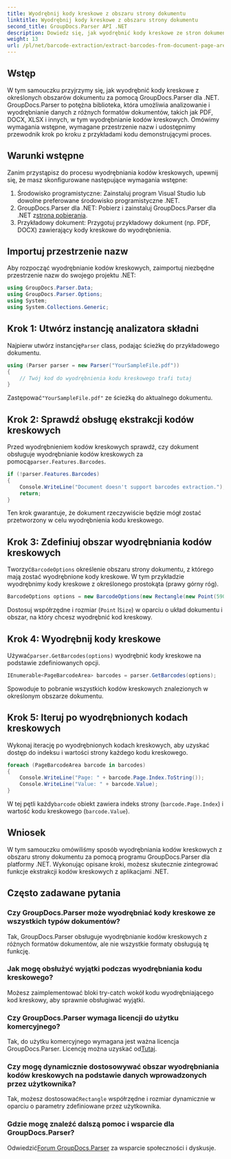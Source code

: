 ```yaml
---
title: Wyodrębnij kody kreskowe z obszaru strony dokumentu
linktitle: Wyodrębnij kody kreskowe z obszaru strony dokumentu
second_title: GroupDocs.Parser API .NET
description: Dowiedz się, jak wyodrębnić kody kreskowe ze stron dokumentów za pomocą GroupDocs.Parser dla .NET. Zwiększ swoje możliwości przetwarzania dokumentów dzięki temu samouczkowi krok po kroku.
weight: 13
url: /pl/net/barcode-extraction/extract-barcodes-from-document-page-area/
---
```

## Wstęp
W tym samouczku przyjrzymy się, jak wyodrębnić kody kreskowe z określonych obszarów dokumentu za pomocą GroupDocs.Parser dla .NET. GroupDocs.Parser to potężna biblioteka, która umożliwia analizowanie i wyodrębnianie danych z różnych formatów dokumentów, takich jak PDF, DOCX, XLSX i innych, w tym wyodrębnianie kodów kreskowych. Omówimy wymagania wstępne, wymagane przestrzenie nazw i udostępnimy przewodnik krok po kroku z przykładami kodu demonstrującymi proces.
## Warunki wstępne
Zanim przystąpisz do procesu wyodrębniania kodów kreskowych, upewnij się, że masz skonfigurowane następujące wymagania wstępne:
1. Środowisko programistyczne: Zainstaluj program Visual Studio lub dowolne preferowane środowisko programistyczne .NET.
2.  GroupDocs.Parser dla .NET: Pobierz i zainstaluj GroupDocs.Parser dla .NET z[strona pobierania](https://releases.groupdocs.com/parser/net/).
3. Przykładowy dokument: Przygotuj przykładowy dokument (np. PDF, DOCX) zawierający kody kreskowe do wyodrębnienia.

## Importuj przestrzenie nazw
Aby rozpocząć wyodrębnianie kodów kreskowych, zaimportuj niezbędne przestrzenie nazw do swojego projektu .NET:
```csharp
using GroupDocs.Parser.Data;
using GroupDocs.Parser.Options;
using System;
using System.Collections.Generic;
```
## Krok 1: Utwórz instancję analizatora składni
 Najpierw utwórz instancję`Parser` class, podając ścieżkę do przykładowego dokumentu.
```csharp
using (Parser parser = new Parser("YourSampleFile.pdf"))
{
    // Twój kod do wyodrębnienia kodu kreskowego trafi tutaj
}
```
 Zastępować`"YourSampleFile.pdf"` ze ścieżką do aktualnego dokumentu.
## Krok 2: Sprawdź obsługę ekstrakcji kodów kreskowych
 Przed wyodrębnieniem kodów kreskowych sprawdź, czy dokument obsługuje wyodrębnianie kodów kreskowych za pomocą`parser.Features.Barcodes`.
```csharp
if (!parser.Features.Barcodes)
{
    Console.WriteLine("Document doesn't support barcodes extraction.");
    return;
}
```
Ten krok gwarantuje, że dokument rzeczywiście będzie mógł zostać przetworzony w celu wyodrębnienia kodu kreskowego.
## Krok 3: Zdefiniuj obszar wyodrębniania kodów kreskowych
 Tworzyć`BarcodeOptions` określenie obszaru strony dokumentu, z którego mają zostać wyodrębnione kody kreskowe. W tym przykładzie wyodrębnimy kody kreskowe z określonego prostokąta (prawy górny róg).
```csharp
BarcodeOptions options = new BarcodeOptions(new Rectangle(new Point(590, 80), new Size(150, 150)));
```
Dostosuj współrzędne i rozmiar (`Point` I`Size`) w oparciu o układ dokumentu i obszar, na który chcesz wyodrębnić kod kreskowy.
## Krok 4: Wyodrębnij kody kreskowe
 Używać`parser.GetBarcodes(options)` wyodrębnić kody kreskowe na podstawie zdefiniowanych opcji.
```csharp
IEnumerable<PageBarcodeArea> barcodes = parser.GetBarcodes(options);
```
Spowoduje to pobranie wszystkich kodów kreskowych znalezionych w określonym obszarze dokumentu.
## Krok 5: Iteruj po wyodrębnionych kodach kreskowych
Wykonaj iterację po wyodrębnionych kodach kreskowych, aby uzyskać dostęp do indeksu i wartości strony każdego kodu kreskowego.
```csharp
foreach (PageBarcodeArea barcode in barcodes)
{
    Console.WriteLine("Page: " + barcode.Page.Index.ToString());
    Console.WriteLine("Value: " + barcode.Value);
}
```
 W tej pętli każdy`barcode` obiekt zawiera indeks strony (`barcode.Page.Index`) i wartość kodu kreskowego (`barcode.Value`).

## Wniosek
W tym samouczku omówiliśmy sposób wyodrębniania kodów kreskowych z obszaru strony dokumentu za pomocą programu GroupDocs.Parser dla platformy .NET. Wykonując opisane kroki, możesz skutecznie zintegrować funkcje ekstrakcji kodów kreskowych z aplikacjami .NET.

## Często zadawane pytania
### Czy GroupDocs.Parser może wyodrębniać kody kreskowe ze wszystkich typów dokumentów?
Tak, GroupDocs.Parser obsługuje wyodrębnianie kodów kreskowych z różnych formatów dokumentów, ale nie wszystkie formaty obsługują tę funkcję.
### Jak mogę obsłużyć wyjątki podczas wyodrębniania kodu kreskowego?
Możesz zaimplementować bloki try-catch wokół kodu wyodrębniającego kod kreskowy, aby sprawnie obsługiwać wyjątki.
### Czy GroupDocs.Parser wymaga licencji do użytku komercyjnego?
Tak, do użytku komercyjnego wymagana jest ważna licencja GroupDocs.Parser. Licencję można uzyskać od[Tutaj](https://purchase.groupdocs.com/buy).
### Czy mogę dynamicznie dostosowywać obszar wyodrębniania kodów kreskowych na podstawie danych wprowadzonych przez użytkownika?
 Tak, możesz dostosować`Rectangle` współrzędne i rozmiar dynamicznie w oparciu o parametry zdefiniowane przez użytkownika.
### Gdzie mogę znaleźć dalszą pomoc i wsparcie dla GroupDocs.Parser?
 Odwiedzić[Forum GroupDocs.Parser](https://forum.groupdocs.com/c/parser/17) za wsparcie społeczności i dyskusje.